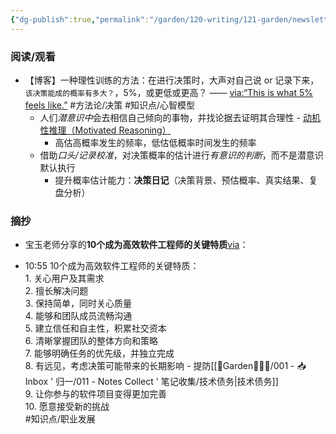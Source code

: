 ```yaml
---
{"dg-publish":true,"permalink":"/garden/120-writing/121-garden/newsletter/newsletter-2023-10-w41/","tags":["Newsletter","时间/2023-10"],"created":"2023-10-13T10:56:56.720+08:00","updated":"2023-10-13T12:36:17.447+08:00"}
---
```



### 阅读/观看
- 【博客】一种理性训练的方法：在进行决策时，大声对自己说 or 记录下来，`该决策能成的概率有多大？`，5%，或更低或更高？ —— [via:“This is what 5% feels like.”](https://rationalpoker.com/2011/04/21/this-is-what-5-feels-like/) #方法论/决策 #知识点/心智模型 
	- 人们*潜意识中*会去相信自己倾向的事物，并找论据去证明其合理性 - [动机性推理（Motivated Reasoning）](https://www.lesswrong.com/tag/motivated-reasoning)
		- 高估高概率发生的频率，低估低概率时间发生的频率
	- 借助*口头/记录校准*，对决策概率的估计进行*有意识的判断*，而不是潜意识默认执行
		- 提升概率估计能力：**决策日记**（决策背景、预估概率、真实结果、复盘分析）


### 摘抄
- 宝玉老师分享的**10个成为高效软件工程师的关键特质**[via](https://weibo.com/1727858283/4956308091175207?wm=3333_2001&from=10D9293010&sourcetype=weixin&s_trans=5853548695_4956308091175207&s_channel=4)：
<div class="transclusion internal-embed is-loaded"><div class="markdown-embed">



- 10:55 10个成为高效软件工程师的关键特质：<br>1. 关心用户及其需求 <br>2. 擅长解决问题 <br>3. 保持简单，同时关心质量 <br>4. 能够和团队成员流畅沟通 <br>5. 建立信任和自主性，积累社交资本 <br>6. 清晰掌握团队的整体方向和策略 <br>7. 能够明确任务的优先级，并独立完成 <br>8. 有远见，考虑决策可能带来的长期影响 - 提防[[🏡Garden🧑🏻‍🌾/001 - 📥 Inbox ' 归一/011 - Notes Collect ' 笔记收集/技术债务\|技术债务]]<br>9. 让你参与的软件项目变得更加完善 <br>10. 愿意接受新的挑战<br> #知识点/职业发展 

</div></div>


